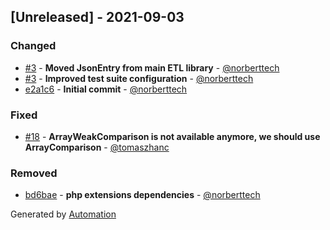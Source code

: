 ## [Unreleased] - 2021-09-03

### Changed
- [#3](https://github.com/flow-php/etl-adapter-json/pull/3) - **Moved JsonEntry from main ETL library** - [@norberttech](https://github.com/norberttech)
- [#3](https://github.com/flow-php/etl-adapter-json/pull/3) - **Improved test suite configuration** - [@norberttech](https://github.com/norberttech)
- [e2a1c6](https://github.com/flow-php/etl-adapter-json/commit/e2a1c672b89845bc1df33ca189a14b68e3d4cbc7) - **Initial commit** - [@norberttech](https://github.com/norberttech)

### Fixed
- [#18](https://github.com/flow-php/etl-adapter-json/pull/18) - **ArrayWeakComparison is not available anymore, we should use ArrayComparison** - [@tomaszhanc](https://github.com/tomaszhanc)

### Removed
- [bd6bae](https://github.com/flow-php/etl-adapter-json/commit/bd6baefd144977ba3f70104ec6a00b6380beb75d) - **php extensions dependencies** - [@norberttech](https://github.com/norberttech)

Generated by [Automation](https://github.com/aeon-php/automation)
